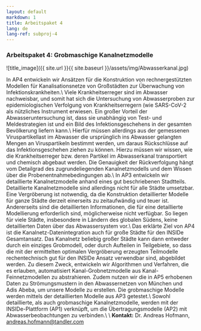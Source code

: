 ```yaml
---
layout: default
markdown: 1
title: Arbeitspaket 4
lang: de
lang-ref: subproj-4
---
```


### Arbeitspaket 4: Grobmaschige Kanalnetzmodelle

![title_image]({{ site.url }}{{ site.baseurl }}/assets/img/Abwasserkanal.jpg)

In AP4 entwickeln wir Ansätzen für die Konstruktion von rechnergestützten Modellen für Kanalisationsnetze von Großstädten zur Überwachung von Infektionskrankheiten.\\
Viele Krankheitserreger sind im Abwasser nachweisbar, und somit hat sich die Untersuchung von Abwasserproben zur epidemiologischen Verfolgung von Krankheitserregern (wie SARS-CoV-2 als nützliches Instrument erwiesen. Ein großer Vorteil der Abwasseruntersuchung ist, dass sie unabhängig von Test- und Meldestrategien ist und ein Bild des Infektionsgeschehens in der gesamten Bevölkerung liefern kann.\\
Hierfür müssen allerdings aus der gemessenen Viruspartikellast im Abwasser die ursprünglich ins Abwasser gelangten Mengen an Viruspartikeln bestimmt werden, um daraus Rückschlüsse auf das Infektionsgeschehen ziehen zu können. Hierzu müssen wir wissen, wie die Krankheitserreger bzw. deren Partikel im Abwasserkanal transportiert und chemisch abgebaut werden. Die Genauigkeit der Rückverfolgung hängt vom Detailgrad des zugrundeliegenden Kanalnetzmodells und dem Wissen über die Probenentnahmebedingungen ab.\\
In AP3 entwickeln wir detaillierte Kanalnetzmodelle anhand eines gut beschriebenen Stadtteils. Detaillierte Kanalnetzmodelle sind allerdings nicht für alle Städte umsetzbar. Eine Vergröberung ist notwendig, da die Konstruktion detaillierter Modelle für ganze Städte derzeit einerseits zu zeitaufwändig und teuer ist. Andererseits sind die detaillierten Informationen, die für eine detaillierte Modellierung erforderlich sind, möglicherweise nicht verfügbar. So liegen für viele Städte, insbesondere in Ländern des globalen Südens, keine detaillierten Daten über das Abwassersystem vor.\\
Das erklärte Ziel von AP4 ist die Kanalnetz-Datenintegration auch für große Städte für den INSIDe Gesamtansatz. Das Kanalnetz beliebig großer Städte kann dann entweder durch ein einziges Grobmodell, oder durch Aufteilen in Teilgebiete, so dass die mit der ermittelten optimalen Vergröberung erzeugten Teilmodelle rechentechnisch gut für den INSIDe Ansatz verwendbar sind, abgebildet werden. Zu diesem Zweck, entwickeln wir Algorithmen und Verfahren, die es erlauben, automatisiert Kanal-Grobnetzmodelle aus Kanal-Feinnetzmodellen zu abstrahieren. Zudem nutzen wir die in AP5 erhobenen Daten zu Strömungsmustern in den Abwassernetzen von München und Adis Abeba, um unsere Modelle zu erstellen.
Die grobmaschige Modelle werden mittels der detaillierten Modelle aus AP3 getestet.\\
Sowohl detaillierte, als auch grobmaschige Kanalnetzmodelle, werden mit der INSIDe-Plattform (AP1) verknüpft, um die Übertragungsmodelle (AP2) mit Abwasserbeobachtungen zu verbinden.\\
\\
**Kontakt:** Dr. Andreas Hofmann, andreas.hofmann@tandler.com